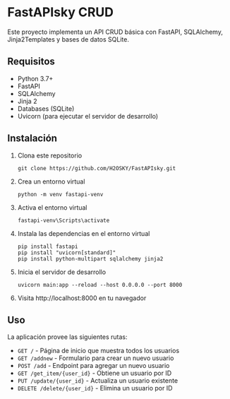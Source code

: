 # FastAPIsky CRUD

Este proyecto implementa un API CRUD básica con FastAPI, SQLAlchemy, Jinja2Templates y bases de datos SQLite.

## Requisitos

- Python 3.7+
- FastAPI
- SQLAlchemy
- Jinja 2
- Databases (SQLite)
- Uvicorn (para ejecutar el servidor de desarrollo)

## Instalación

1. Clona este repositorio
    ```
    git clone https://github.com/H2OSKY/FastAPIsky.git 
    ```

2. Crea un entorno virtual
    ```
    python -m venv fastapi-venv
    ```
3. Activa el entorno virtual
    ```
    fastapi-venv\Scripts\activate
    ```
4. Instala las dependencias en el entorno virtual
    ```
    pip install fastapi
    pip install "uvicorn[standard]"
    pip install python-multipart sqlalchemy jinja2
    ```
5. Inicia el servidor de desarrollo
    ```
    uvicorn main:app --reload --host 0.0.0.0 --port 8000
    ```

6. Visita http://localhost:8000 en tu navegador  

## Uso

La aplicación provee las siguientes rutas:  

- `GET /` - Página de inicio que muestra todos los usuarios
- `GET /addnew` - Formulario para crear un nuevo usuario  
- `POST /add` - Endpoint para agregar un nuevo usuario
- `GET /get_item/{user_id}` - Obtiene un usuario por ID 
- `PUT /update/{user_id}` - Actualiza un usuario existente
- `DELETE /delete/{user_id}` - Elimina un usuario por ID
